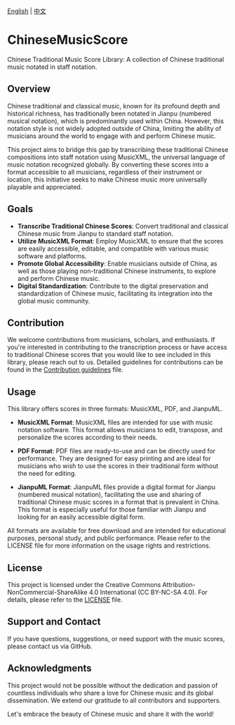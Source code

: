 [English](README.md) | [中文](README.cn.md)

# ChineseMusicScore
Chinese Traditional Music Score Library: A collection of Chinese traditional music notated in staff notation. 


## Overview

Chinese traditional and classical music, known for its profound depth and historical richness, has traditionally been notated in Jianpu (numbered musical notation), which is predominantly used within China. However, this notation style is not widely adopted outside of China, limiting the ability of musicians around the world to engage with and perform Chinese music.

This project aims to bridge this gap by transcribing these traditional Chinese compositions into staff notation using MusicXML, the universal language of music notation recognized globally. By converting these scores into a format accessible to all musicians, regardless of their instrument or location, this initiative seeks to make Chinese music more universally playable and appreciated.

## Goals

- **Transcribe Traditional Chinese Scores**: Convert traditional and classical Chinese music from Jianpu to standard staff notation.
- **Utilize MusicXML Format**: Employ MusicXML to ensure that the scores are easily accessible, editable, and compatible with various music software and platforms.
- **Promote Global Accessibility**: Enable musicians outside of China, as well as those playing non-traditional Chinese instruments, to explore and perform Chinese music.
- **Digital Standardization**: Contribute to the digital preservation and standardization of Chinese music, facilitating its integration into the global music community.

## Contribution

We welcome contributions from musicians, scholars, and enthusiasts. If you're interested in contributing to the transcription process or have access to traditional Chinese scores that you would like to see included in this library, please reach out to us. Detailed guidelines for contributions can be found in the [Contribution guidelines](doc/CONTRIBUTING.md) file.

## Usage

This library offers scores in three formats: MusicXML, PDF, and JianpuML.

- **MusicXML Format**: MusicXML files are intended for use with music notation software. This format allows musicians to edit, transpose, and personalize the scores according to their needs.

- **PDF Format**: PDF files are ready-to-use and can be directly used for performance. They are designed for easy printing and are ideal for musicians who wish to use the scores in their traditional form without the need for editing.

- **JianpuML Format**: JianpuML files provide a digital format for Jianpu (numbered musical notation), facilitating the use and sharing of traditional Chinese music scores in a format that is prevalent in China. This format is especially useful for those familiar with Jianpu and looking for an easily accessible digital form.

All formats are available for free download and are intended for educational purposes, personal study, and public performance. Please refer to the LICENSE file for more information on the usage rights and restrictions.

## License

This project is licensed under the Creative Commons Attribution-NonCommercial-ShareAlike 4.0 International (CC BY-NC-SA 4.0). For details, please refer to the [LICENSE](LICENSE) file.

## Support and Contact

If you have questions, suggestions, or need support with the music scores, please contact us via GitHub.

## Acknowledgments

This project would not be possible without the dedication and passion of countless individuals who share a love for Chinese music and its global dissemination. We extend our gratitude to all contributors and supporters.

Let's embrace the beauty of Chinese music and share it with the world!


